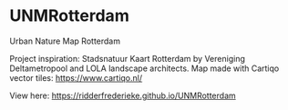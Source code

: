 # UNMRotterdam
Urban Nature Map Rotterdam

Project inspiration: Stadsnatuur Kaart Rotterdam by Vereniging Deltametropool and LOLA landscape architects.
Map made with Cartiqo vector tiles: https://www.cartiqo.nl/

View here: https://ridderfrederieke.github.io/UNMRotterdam
